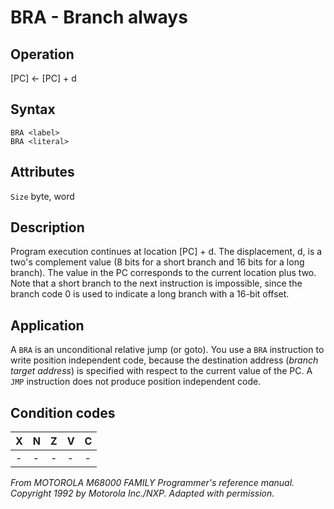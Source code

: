 # BRA - Branch always

## Operation
[PC] ← [PC] + d

## Syntax
```assembly
BRA <label>
BRA <literal>
```

## Attributes
`Size` byte, word

## Description
Program execution continues at location [PC] + d. The displacement, d, is a two's complement value (8 bits for a short branch and 16 bits for a long branch). The value in the PC corresponds to the current location plus two. Note that a short branch to the next instruction is impossible, since the branch code 0 is used to indicate a long branch with a 16-bit offset.

## Application
A `BRA` is an unconditional relative jump (or goto). You use a `BRA` instruction to write position independent code, because the destination address (*branch target address*) is specified with respect to the current value of the PC. A `JMP` instruction does not produce position independent code.


## Condition codes
|X|N|Z|V|C|
|--|--|--|--|--|
|-|-|-|-|-|

*From MOTOROLA M68000 FAMILY Programmer's reference manual. Copyright 1992 by Motorola Inc./NXP. Adapted with permission.*